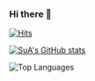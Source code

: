 ### Hi there 👋

<!--
**sue991/sue991** is a ✨ _special_ ✨ repository because its `README.md` (this file) appears on your GitHub profile.

Here are some ideas to get you started:

- 🔭 I’m currently working on ...
- 🌱 I’m currently learning ...
- 👯 I’m looking to collaborate on ...
- 🤔 I’m looking for help with ...
- 💬 Ask me about ...
- 📫 How to reach me: ...
- 😄 Pronouns: ...
- ⚡ Fun fact: ...
-->
[![Hits](https://hits.seeyoufarm.com/api/count/incr/badge.svg?url=https%3A%2F%2Fgithub.com%2Fsue991&count_bg=%23A66DD9&title_bg=%23555555&icon=wechat.svg&icon_color=%23FBF2FF&title=hits&edge_flat=false)](https://hits.seeyoufarm.com)


[![SuA's GitHub stats](https://github-readme-stats.vercel.app/api?username=sue991&theme=midnight-purple)](https://github.com/sue991)


![Top Languages](https://github-readme-stats.vercel.app/api/top-langs/?username=sue991&theme=dark&count_private=true&layout=compact)
